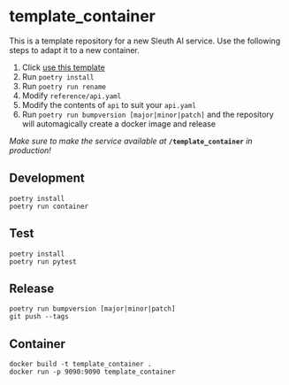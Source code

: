 # template_container

This is a template repository for a new Sleuth AI service.
Use the following steps to adapt it to a new container.

1. Click [use this template](https://github.com/Sleuth-Capital/template_container/generate)
2. Run ``poetry install``
3. Run ``poetry run rename``
4. Modify ``reference/api.yaml``
5. Modify the contents of ``api`` to suit your ``api.yaml``
6. Run ``poetry run bumpversion [major|minor|patch]`` and the repository will automagically create a docker image and release

*Make sure to make the service available at* **``/template_container``** *in production!*

## Development
````
poetry install
poetry run container
````
## Test
````
poetry install
poetry run pytest
````
## Release
````
poetry run bumpversion [major|minor|patch]
git push --tags
````
## Container
````
docker build -t template_container .
docker run -p 9090:9090 template_container
````
